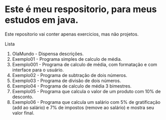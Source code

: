 # Este é meu respositorio, para meus estudos em java.

Este repositorio vai conter apenas exercicios, mas não projetos.

Lista

1. OlaMundo - Dispensa descrições.
2. Exemplo01 - Programa simples de calculo de média.
3. Exemplo001 - Programa de calculo de média, com formatação e com interface para o usuário.
4. Exemplo02 - Programa de subtração de dois números.
5. Exemplo03 - Programa de divisão de dois números.
6. Exemplo04 - Programa de calculo de média 3 bimestres.
7. Exemplo05 - Programa que calcula o valor de um produto com 10% de desconto.
8. Exemplo06 - Programa que calcula um salário com 5% de gratificação (add ao salário) e 7% de impostos (remove ao salário) e mostra seu valor final.
